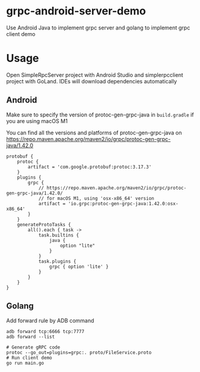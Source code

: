 # grpc-android-server-demo
Use Android Java to implement grpc server and golang to implement grpc client demo

# Usage
Open SimpleRpcServer project with Android Studio and simplerpcclient project with GoLand. IDEs will download dependencies automatically

## Android
Make sure to specify the version of protoc-gen-grpc-java in `build.gradle` if you are using macOS M1

You can find all the versions and platforms of protoc-gen-grpc-java on https://repo.maven.apache.org/maven2/io/grpc/protoc-gen-grpc-java/1.42.0

```shell
protobuf {
    protoc {
        artifact = 'com.google.protobuf:protoc:3.17.3'
    }
    plugins {
        grpc {
            // https://repo.maven.apache.org/maven2/io/grpc/protoc-gen-grpc-java/1.42.0/
            // for macOS M1, using 'osx-x86_64' version
            artifact = 'io.grpc:protoc-gen-grpc-java:1.42.0:osx-x86_64'
        }
    }
    generateProtoTasks {
        all().each { task ->
            task.builtins {
                java {
                    option "lite"
                } 
            }
            task.plugins {
                grpc { option 'lite' }
            }
        }
    }
}
```

## Golang

Add forward rule by ADB command
```shell
adb forward tcp:6666 tcp:7777
adb forward --list
```

```shell
# Generate gRPC code
protoc --go_out=plugins=grpc:. proto/FileService.proto
# Run client demo
go run main.go
```
